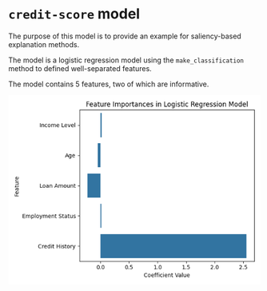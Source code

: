 # `credit-score` model

The purpose of this model is to provide an example for saliency-based explanation methods.

The model is a logistic regression model using the `make_classification` method to defined well-separated features.

The model contains 5 features, two of which are informative.

![](./feature_importances.png)

